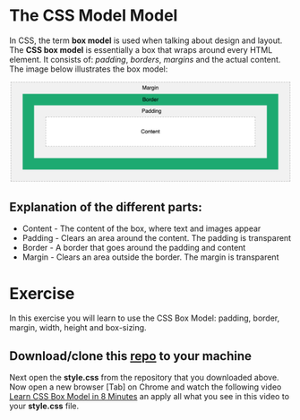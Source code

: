 
# The CSS Model Model
In CSS, the term **box model** is used when talking about design and layout.
The **CSS box model** is essentially a box that wraps around every HTML element. It consists of: *padding*, *borders*, *margins* and the actual content. The image below illustrates the box model:

![CSS Box Model](css-box-model.png)


## Explanation of the different parts:

- Content - The content of the box, where text and images appear
- Padding - Clears an area around the content. The padding is transparent
- Border - A border that goes around the padding and content
- Margin - Clears an area outside the border. The margin is transparent

# Exercise

In this exercise you will learn to use the CSS Box Model: padding, border, margin, width, height and box-sizing.

## Download/clone this [repo](https://github.com/muratkilic1978/css-box-model) to your machine

Next open the **style.css** from the repository that you downloaded above. Now open a new browser [Tab] on Chrome and watch the following video [Learn CSS Box Model in 8 Minutes](https://youtube.com/watch?v=rIO5326FgPE) an apply all what you see in this video to your **style.css** file.